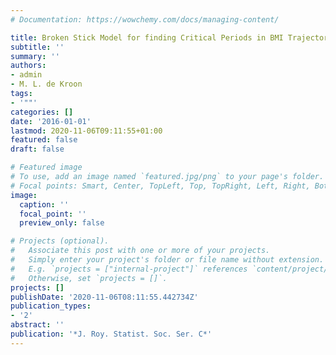 ```yaml
---
# Documentation: https://wowchemy.com/docs/managing-content/

title: Broken Stick Model for finding Critical Periods in BMI Trajectories
subtitle: ''
summary: ''
authors:
- admin
- M. L. de Kroon
tags:
- '""'
categories: []
date: '2016-01-01'
lastmod: 2020-11-06T09:11:55+01:00
featured: false
draft: false

# Featured image
# To use, add an image named `featured.jpg/png` to your page's folder.
# Focal points: Smart, Center, TopLeft, Top, TopRight, Left, Right, BottomLeft, Bottom, BottomRight.
image:
  caption: ''
  focal_point: ''
  preview_only: false

# Projects (optional).
#   Associate this post with one or more of your projects.
#   Simply enter your project's folder or file name without extension.
#   E.g. `projects = ["internal-project"]` references `content/project/deep-learning/index.md`.
#   Otherwise, set `projects = []`.
projects: []
publishDate: '2020-11-06T08:11:55.442734Z'
publication_types:
- '2'
abstract: ''
publication: '*J. Roy. Statist. Soc. Ser. C*'
---
```

